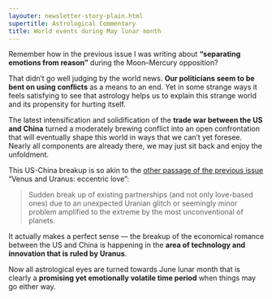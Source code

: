 ```yaml
---
layouter: newsletter-story-plain.html
supertitle: Astrological Commentary
title: World events during May lunar month
---
```


Remember how in the previous issue I was writing about **“separating emotions from reason”** during the Moon–Mercury opposition? 

That didn’t go well judging by the world news. **Our politicians seem to be bent on using conflicts** as a means to an end. Yet in some strange ways it feels satisfying to see that astrology helps us to explain this strange world and its propensity for hurting itself.

The latest intensification and solidification of the **trade war between the US and China** turned a moderately brewing conflict into an open confrontation that will eventually shape this world in ways that we can’t yet foresee. Nearly all components are already there, we may just sit back and enjoy the unfoldment.

This US-China breakup is so akin to the [other passage of the previous issue](/newsletters/2019-05-17-astrology-today-issue-013.html#venus-and-uranus-eccentric-love) “Venus and Uranus: eccentric love”:

> Sudden break up of existing partnerships (and not only love-based ones) due to an unexpected Uranian glitch or seemingly minor problem amplified to the extreme by the most unconventional of planets.

It actually makes a perfect sense — the breakup of the economical romance between the US and China is happening in the **area of technology and innovation that is ruled by Uranus**.

Now all astrological eyes are turned towards June lunar month that is clearly a **promising yet emotionally volatile time period** when things may go either way.
